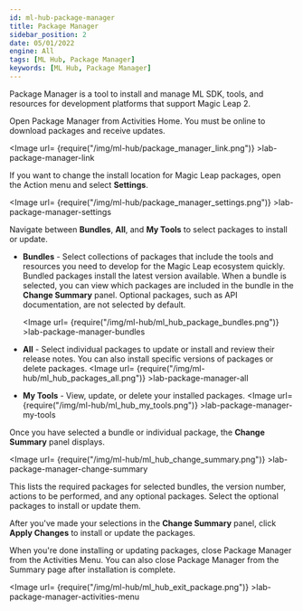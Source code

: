 ```yaml
---
id: ml-hub-package-manager
title: Package Manager
sidebar_position: 2
date: 05/01/2022
engine: All
tags: [ML Hub, Package Manager]
keywords: [ML Hub, Package Manager]
---
```


Package Manager is a tool to install and manage ML SDK, tools, and resources for development platforms that support Magic Leap 2.

Open Package Manager from Activities Home. You must be online to download packages and receive updates.

<Image url= {require("/img/ml-hub/package_manager_link.png")} >lab-package-manager-link</Image>

If you want to change the install location for Magic Leap packages, open the Action menu and select **Settings**.

<Image url= {require("/img/ml-hub/package_manager_settings.png")} >lab-package-manager-settings</Image>

Navigate between **Bundles**, **All**, and **My Tools** to select packages to install or update.

- **Bundles** - Select collections of packages that include the tools and resources you need to develop for the Magic Leap ecosystem quickly. Bundled packages install the latest version available. When a bundle is selected, you can view which packages are included in the bundle in the **Change Summary** panel. Optional packages, such as API documentation, are not selected by default.

   <Image url= {require("/img/ml-hub/ml_hub_package_bundles.png")} >lab-package-manager-bundles</Image>

- **All** - Select individual packages to update or install and review their release notes. You can also install specific versions of packages or delete packages.
   <Image url= {require("/img/ml-hub/ml_hub_packages_all.png")} >lab-package-manager-all</Image>

- **My Tools** - View, update, or delete your installed packages.
   <Image url= {require("/img/ml-hub/ml_hub_my_tools.png")} >lab-package-manager-my-tools</Image>

Once you have selected a bundle or individual package, the **Change Summary** panel displays.

<Image url= {require("/img/ml-hub/ml_hub_change_summary.png")} >lab-package-manager-change-summary</Image>

This lists the required packages for selected bundles, the version number, actions to be performed, and any optional packages. Select the optional packages to install or update them.

After you've made your selections in the **Change Summary** panel, click **Apply Changes** to install or update the packages.

When you're done installing or updating packages, close Package Manager from the Activities Menu. You can also close Package Manager from the Summary page after installation is complete.

<Image url= {require("/img/ml-hub/ml_hub_exit_package.png")} >lab-package-manager-activities-menu</Image>

